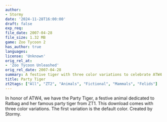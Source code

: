```yaml
---
author:
- Stormy
date: '2024-11-28T16:00:00'
draft: false
exp_req:
file_date: 2007-04-28
file_size: 1.32 MB
game: Zoo Tycoon 2
has_author: true
languages:
license: 'Unknown'
orig_rel_at:
- 'Zoo Tycoon Unleashed'
orig_rel_date: 2007-04-28
summary: A festive tiger with three color variations to celebrate ATW4.
title: Party Tiger
zt2tags: ["All", "ZT2", "Animals", "Fictional", "Mammals", "Felids"]
---
```

In honor of ATW4, we have the Party Tiger, a festive animal dedicated to Ratbag and her famous party tiger from ZT1. This download comes with three color variations. The first variation is the default color. Created by Stormy.
